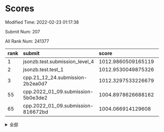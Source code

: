 # Scores

Modified Time: 2022-02-23 01:17:38

Submit Num: 207

All Rank Num: 241377

| rank |               submit               |       score        |       sigma        | pk_num |
| :--- | :--------------------------------- | :----------------- | :----------------- | :----- |
| 1    | jsonzb.test.submission_level_4     | 1012.9860509165119 | 0.7798118931595761 | 4664   |
| 2    | jsonzb.test.test_1                 | 1012.9530049875326 | 0.7875843045955673 | 4660   |
| 3    | cpp.21_12_24.submission-2b2ea0d7   | 1012.3297533226679 | 0.7776236195259271 | 4662   |
| 55   | cpp.2022_01_09.submission-5b0e3de2 | 1004.8978626688162 | 0.7230124501008743 | 4661   |
| 65   | cpp.2022_01_09.submission-816672bd | 1004.066914129608  | 0.710719349768678  | 4663   |


<details>
<summary>全部</summary>

| rank |                 submit                 |       score        |       sigma        | pk_num |
| :--- | :------------------------------------- | :----------------- | :----------------- | :----- |
| 1    | jsonzb.test.submission_level_4         | 1012.9860509165119 | 0.7798118931595761 | 4664   |
| 2    | jsonzb.test.test_1                     | 1012.9530049875326 | 0.7875843045955673 | 4660   |
| 3    | cpp.21_12_24.submission-2b2ea0d7       | 1012.3297533226679 | 0.7776236195259271 | 4662   |
| 4    | gobigger.level_3.submission_level_3_3  | 1011.4430172028409 | 0.7872153887103069 | 4669   |
| 5    | gobigger.level_3.submission_level_3_16 | 1011.3494045353881 | 0.7732627232979016 | 4659   |
| 6    | gobigger.level_3.submission_level_3_45 | 1011.0938068970077 | 0.7863260527274302 | 4656   |
| 7    | gobigger.level_3.submission_level_3_20 | 1011.0589124874192 | 0.7661770566848531 | 4661   |
| 8    | gobigger.level_3.submission_level_3_24 | 1011.055213660693  | 0.7581001702823328 | 4671   |
| 9    | gobigger.level_3.submission_level_3_11 | 1011.0208709984694 | 0.758166398753985  | 4663   |
| 10   | gobigger.level_3.submission_level_3_34 | 1011.0144038893926 | 0.7871177984583331 | 4661   |
| 11   | gobigger.level_3.submission_level_3_37 | 1010.8784404430801 | 0.7766532877628278 | 4667   |
| 12   | gobigger.level_3.submission_level_3_32 | 1010.6362454881821 | 0.7506437823376259 | 4664   |
| 13   | gobigger.level_3.submission_level_3_35 | 1010.6126413112589 | 0.7454033382701628 | 4669   |
| 14   | gobigger.level_3.submission_level_3_25 | 1010.419495651849  | 0.748232140169511  | 4664   |
| 15   | gobigger.level_3.submission_level_3_48 | 1010.3548584906025 | 0.7643667578851461 | 4663   |
| 16   | gobigger.level_3.submission_level_3_40 | 1010.2806983307817 | 0.7563051855744753 | 4669   |
| 17   | gobigger.level_3.submission_level_3_30 | 1010.2133327152599 | 0.7632369629175204 | 4661   |
| 18   | gobigger.level_3.submission_level_3_26 | 1010.1753017178305 | 0.7599562622005546 | 4666   |
| 19   | gobigger.level_3.submission_level_3_42 | 1010.15432795599   | 0.7617326997886842 | 4667   |
| 20   | gobigger.level_3.submission_level_3_6  | 1010.095208268085  | 0.7579501110523766 | 4663   |
| 21   | gobigger.level_3.submission_level_3_14 | 1010.0897975787293 | 0.7586535920489221 | 4664   |
| 22   | gobigger.level_3.submission_level_3_27 | 1010.0626980549443 | 0.7578468990927238 | 4664   |
| 23   | gobigger.level_3.submission_level_3_47 | 1010.0377767707373 | 0.7711315293384731 | 4668   |
| 24   | gobigger.level_3.submission_level_3_21 | 1009.9544184635645 | 0.7477753191067869 | 4666   |
| 25   | gobigger.level_3.submission_level_3_22 | 1009.9343397596173 | 0.7537019018011054 | 4667   |
| 26   | gobigger.level_3.submission_level_3_7  | 1009.8657248950107 | 0.7630320273691762 | 4663   |
| 27   | gobigger.level_3.submission_level_3_4  | 1009.8372311694171 | 0.7504835346523001 | 4668   |
| 28   | gobigger.level_3.submission_level_3_1  | 1009.817701920966  | 0.7524743469328333 | 4664   |
| 29   | gobigger.level_3.submission_level_3_36 | 1009.7698196154016 | 0.7607545997077761 | 4665   |
| 30   | gobigger.level_3.submission_level_3_31 | 1009.7517445216756 | 0.7534956765679071 | 4664   |
| 31   | gobigger.level_3.submission_level_3_13 | 1009.6799664185837 | 0.7374242574691579 | 4663   |
| 32   | gobigger.level_3.submission_level_3_19 | 1009.6315780551984 | 0.7638247808874532 | 4663   |
| 33   | gobigger.level_3.submission_level_3_49 | 1009.579238969431  | 0.7431531057679067 | 4659   |
| 34   | gobigger.level_3.submission_level_3_17 | 1009.5629294769384 | 0.7844460804823061 | 4659   |
| 35   | gobigger.level_3.submission_level_3_44 | 1009.559991643559  | 0.7485770287699965 | 4666   |
| 36   | gobigger.level_3.submission_level_3_41 | 1009.5483456770006 | 0.750045801846602  | 4666   |
| 37   | gobigger.level_3.submission_level_3_43 | 1009.5476138450708 | 0.7764266564498712 | 4664   |
| 38   | gobigger.level_3.submission_level_3_18 | 1009.5111592604997 | 0.7538039223532511 | 4663   |
| 39   | gobigger.level_3.submission_level_3_5  | 1009.4986866316917 | 0.7303294982131071 | 4663   |
| 40   | gobigger.level_3.submission_level_3_46 | 1009.4972864007713 | 0.7392901880795462 | 4665   |
| 41   | gobigger.level_3.submission_level_3_23 | 1009.4881960995368 | 0.7684476474462143 | 4661   |
| 42   | gobigger.level_3.submission_level_3_9  | 1009.2728601387795 | 0.741489389899364  | 4665   |
| 43   | gobigger.level_3.submission_level_3_33 | 1009.2029870029205 | 0.734788798009116  | 4665   |
| 44   | gobigger.level_3.submission_level_3_2  | 1009.2019981174468 | 0.7545646145221512 | 4659   |
| 45   | gobigger.level_3.submission_level_3_38 | 1009.108729461103  | 0.7601992557583066 | 4662   |
| 46   | gobigger.level_3.submission_level_3_29 | 1008.8335910951658 | 0.7502394114081473 | 4667   |
| 47   | gobigger.level_3.submission_level_3_10 | 1008.7933321878991 | 0.7483277979314249 | 4670   |
| 48   | gobigger.level_3.submission_level_3_8  | 1008.6674015555542 | 0.7669890527330667 | 4665   |
| 49   | gobigger.level_3.submission_level_3_15 | 1008.6631171795292 | 0.753287280745788  | 4663   |
| 50   | gobigger.level_3.submission_level_3_28 | 1008.6145802622584 | 0.7516950114933445 | 4660   |
| 51   | gobigger.level_3.submission_level_3_0  | 1008.551405706489  | 0.7481700782262177 | 4664   |
| 52   | gobigger.level_3.submission_level_3_39 | 1008.2182646620495 | 0.738560833750361  | 4662   |
| 53   | gobigger.level_3.submission_level_3_12 | 1007.7186327130605 | 0.7576412399925854 | 4667   |
| 54   | gobigger.level_1.submission_level_1_27 | 1005.8147293947787 | 0.7317742627823453 | 4663   |
| 55   | cpp.2022_01_09.submission-5b0e3de2     | 1004.8978626688162 | 0.7230124501008743 | 4661   |
| 56   | gobigger.level_1.submission_level_1_32 | 1004.8078538044965 | 0.7286376672046577 | 4662   |
| 57   | gobigger.level_1.submission_level_1_48 | 1004.7442262953274 | 0.711843403597303  | 4669   |
| 58   | gobigger.level_1.submission_level_1_0  | 1004.5228763187379 | 0.7218501483463655 | 4672   |
| 59   | gobigger.level_1.submission_level_1_23 | 1004.4949920242061 | 0.7325726574712366 | 4661   |
| 60   | gobigger.level_1.submission_level_1_17 | 1004.4754610161406 | 0.7297990904748318 | 4663   |
| 61   | gobigger.level_1.submission_level_1_5  | 1004.3934862289756 | 0.7093937114127461 | 4662   |
| 62   | gobigger.level_1.submission_level_1_31 | 1004.3721733480929 | 0.7222793169288145 | 4660   |
| 63   | gobigger.level_1.submission_level_1_28 | 1004.2140992709211 | 0.7080168395261583 | 4668   |
| 64   | gobigger.level_1.submission_level_1_19 | 1004.1486160649039 | 0.716711307721035  | 4666   |
| 65   | cpp.2022_01_09.submission-816672bd     | 1004.066914129608  | 0.710719349768678  | 4663   |
| 66   | gobigger.level_1.submission_level_1_3  | 1004.0429236572404 | 0.716980335075867  | 4663   |
| 67   | gobigger.level_1.submission_level_1_2  | 1003.9663334136543 | 0.6986469860455651 | 4665   |
| 68   | gobigger.level_1.submission_level_1_49 | 1003.9238744947069 | 0.7162481224012678 | 4663   |
| 69   | gobigger.level_1.submission_level_1_46 | 1003.9023581330874 | 0.7252201890127972 | 4665   |
| 70   | gobigger.level_1.submission_level_1_41 | 1003.8441424721304 | 0.7051689026821745 | 4667   |
| 71   | gobigger.level_1.submission_level_1_33 | 1003.6980116870751 | 0.7022784518163411 | 4663   |
| 72   | gobigger.level_1.submission_level_1_13 | 1003.6441093504513 | 0.7107017170967536 | 4664   |
| 73   | gobigger.level_1.submission_level_1_15 | 1003.6410943481494 | 0.7058806675176185 | 4659   |
| 74   | gobigger.level_1.submission_level_1_30 | 1003.6063638596954 | 0.7208039662618541 | 4663   |
| 75   | gobigger.level_1.submission_level_1_20 | 1003.5295880777142 | 0.7116535174948038 | 4669   |
| 76   | gobigger.level_1.submission_level_1_43 | 1003.4306662550762 | 0.7171786935650757 | 4665   |
| 77   | gobigger.level_1.submission_level_1_7  | 1003.4296031401734 | 0.7216842325832087 | 4665   |
| 78   | gobigger.level_1.submission_level_1_14 | 1003.4294481683    | 0.7225014412096781 | 4662   |
| 79   | gobigger.level_1.submission_level_1_36 | 1003.412812693609  | 0.7133120610525967 | 4666   |
| 80   | gobigger.level_1.submission_level_1_9  | 1003.3900062882803 | 0.7197683653708928 | 4664   |
| 81   | gobigger.level_1.submission_level_1_6  | 1003.3664672960583 | 0.7247282366595866 | 4667   |
| 82   | gobigger.level_1.submission_level_1_25 | 1003.3173934882233 | 0.7198073340384648 | 4667   |
| 83   | gobigger.level_1.submission_level_1_1  | 1003.163161095585  | 0.7223932722065205 | 4669   |
| 84   | gobigger.level_1.submission_level_1_35 | 1003.1516328137214 | 0.7191217685192287 | 4661   |
| 85   | gobigger.level_1.submission_level_1_12 | 1003.141678722676  | 0.7150699002089587 | 4663   |
| 86   | gobigger.level_1.submission_level_1_4  | 1003.091495878071  | 0.7095070499207475 | 4665   |
| 87   | gobigger.level_1.submission_level_1_22 | 1003.0267514278503 | 0.7114326195629772 | 4662   |
| 88   | gobigger.level_1.submission_level_1_40 | 1003.009546849416  | 0.721205777466584  | 4666   |
| 89   | gobigger.level_1.submission_level_1_16 | 1002.9738785125138 | 0.7131494104858058 | 4665   |
| 90   | gobigger.level_1.submission_level_1_34 | 1002.9664049816636 | 0.7092880622274479 | 4669   |
| 91   | gobigger.level_1.submission_level_1_29 | 1002.9525689249928 | 0.7167472730660686 | 4668   |
| 92   | gobigger.level_1.submission_level_1_26 | 1002.8972597835653 | 0.7057979834453341 | 4663   |
| 93   | gobigger.level_1.submission_level_1_21 | 1002.8898409984022 | 0.7116637852858377 | 4662   |
| 94   | gobigger.level_1.submission_level_1_18 | 1002.8569430079441 | 0.7218289641373037 | 4664   |
| 95   | gobigger.level_1.submission_level_1_37 | 1002.7769078527434 | 0.7135451339019925 | 4662   |
| 96   | gobigger.level_1.submission_level_1_8  | 1002.7056430667275 | 0.7232256735074659 | 4661   |
| 97   | gobigger.level_1.submission_level_1_38 | 1002.6984154991819 | 0.715243046164193  | 4665   |
| 98   | gobigger.level_1.submission_level_1_11 | 1002.6880627632947 | 0.7107670720924834 | 4662   |
| 99   | gobigger.level_1.submission_level_1_42 | 1002.6569416585672 | 0.7168061424304574 | 4670   |
| 100  | gobigger.level_1.submission_level_1_24 | 1002.5588714887532 | 0.717330023949121  | 4667   |
| 101  | gobigger.level_1.submission_level_1_44 | 1002.3202419643368 | 0.7077404167257629 | 4665   |
| 102  | gobigger.level_1.submission_level_1_47 | 1002.179293080924  | 0.718083724382519  | 4660   |
| 103  | gobigger.level_1.submission_level_1_39 | 1002.0783246171865 | 0.709754668509462  | 4665   |
| 104  | gobigger.level_1.submission_level_1_10 | 1002.0532272562639 | 0.7121093773700474 | 4668   |
| 105  | gobigger.level_1.submission_level_1_45 | 1000.9954353742518 | 0.7246228421335018 | 4665   |
| 106  | gobigger.random.submission_random_18   | 998.2253491483431  | 0.7066556068924696 | 4664   |
| 107  | gobigger.random.submission_random_11   | 997.4240796957956  | 0.7063022653665673 | 4661   |
| 108  | gobigger.random.submission_random_42   | 997.1498137132182  | 0.7182524198349169 | 4663   |
| 109  | gobigger.random.submission_random_3    | 997.0029322323858  | 0.705182894032522  | 4658   |
| 110  | gobigger.random.submission_random_30   | 996.9847296213375  | 0.7074775155445637 | 4663   |
| 111  | gobigger.random.submission_random_2    | 996.8083698762201  | 0.715410031021231  | 4662   |
| 112  | gobigger.random.submission_random_38   | 996.5865689118133  | 0.6994895120387038 | 4657   |
| 113  | gobigger.random.submission_random_10   | 996.5580117601004  | 0.7066569144002565 | 4665   |
| 114  | gobigger.random.submission_random_22   | 996.5090262198512  | 0.7069734779073771 | 4665   |
| 115  | gobigger.random.submission_random_5    | 996.4829255295622  | 0.7206714730315547 | 4667   |
| 116  | gobigger.random.submission_random_36   | 996.3814528118453  | 0.705363065040873  | 4661   |
| 117  | gobigger.random.submission_random_44   | 996.3377337088375  | 0.6944141707270112 | 4667   |
| 118  | gobigger.random.submission_random_41   | 996.2756669973347  | 0.7125630510354533 | 4664   |
| 119  | gobigger.random.submission_random_19   | 996.2754521666508  | 0.7130512157436228 | 4660   |
| 120  | gobigger.random.submission_random_32   | 996.172192113825   | 0.7014746377602195 | 4662   |
| 121  | gobigger.random.submission_random_17   | 996.1527618511908  | 0.7069814617299859 | 4667   |
| 122  | gobigger.random.submission_random_8    | 996.1483445519464  | 0.7182673567509418 | 4659   |
| 123  | gobigger.random.submission_random_37   | 996.1331649883335  | 0.7067305937442655 | 4665   |
| 124  | gobigger.random.submission_random_12   | 996.1276362332011  | 0.7168060294251071 | 4667   |
| 125  | gobigger.random.submission_random_27   | 996.0800669854657  | 0.7206998299978995 | 4666   |
| 126  | gobigger.random.submission_random_43   | 996.0528234368965  | 0.710647107219469  | 4661   |
| 127  | gobigger.random.submission_random_4    | 996.0160444826961  | 0.7073259132700872 | 4662   |
| 128  | gobigger.random.submission_random_24   | 995.9922733313451  | 0.7375056871248399 | 4665   |
| 129  | gobigger.random.submission_random_23   | 995.9754208505703  | 0.711696772220538  | 4663   |
| 130  | gobigger.random.submission_random_9    | 995.9222951510191  | 0.7035959490804269 | 4667   |
| 131  | gobigger.random.submission_random_29   | 995.8735648417146  | 0.7057561333865293 | 4667   |
| 132  | gobigger.random.submission_random_48   | 995.8412613411691  | 0.7044200800173048 | 4671   |
| 133  | gobigger.random.submission_random_6    | 995.8141428530919  | 0.7102139164251586 | 4663   |
| 134  | gobigger.random.submission_random_39   | 995.8092492804581  | 0.7069485922594936 | 4663   |
| 135  | gobigger.random.submission_random_15   | 995.7107328071778  | 0.7122548688781305 | 4666   |
| 136  | gobigger.random.submission_random_45   | 995.5964569486556  | 0.7042170800549165 | 4661   |
| 137  | gobigger.random.submission_random_7    | 995.5437424137805  | 0.7185950338052939 | 4661   |
| 138  | gobigger.random.submission_random_40   | 995.516472943148   | 0.7048853190777158 | 4667   |
| 139  | gobigger.random.submission_random_26   | 995.4904483979618  | 0.7190588482807518 | 4660   |
| 140  | gobigger.random.submission_random_21   | 995.4611120590787  | 0.7226785988692142 | 4662   |
| 141  | gobigger.random.submission_random_16   | 995.4529678333192  | 0.715977083441871  | 4668   |
| 142  | gobigger.random.submission_random_20   | 995.4457394969437  | 0.7332515530903025 | 4658   |
| 143  | gobigger.random.submission_random_47   | 995.4407475859894  | 0.7031308395246283 | 4666   |
| 144  | gobigger.random.submission_random_46   | 995.3163506755618  | 0.7056729215138471 | 4660   |
| 145  | gobigger.random.submission_random_1    | 995.2993351905594  | 0.7162189682279965 | 4664   |
| 146  | gobigger.random.submission_random_49   | 995.2753128221658  | 0.7093856329208669 | 4664   |
| 147  | gobigger.random.submission_random_35   | 995.2647991439605  | 0.6978335459121167 | 4667   |
| 148  | gobigger.random.submission_random_14   | 995.2447885706252  | 0.7089974887963216 | 4670   |
| 149  | gobigger.random.submission_random_0    | 995.2432634348093  | 0.7242094941816101 | 4666   |
| 150  | gobigger.random.submission_random_33   | 995.0226176269914  | 0.7036380427925135 | 4667   |
| 151  | gobigger.random.submission_random_31   | 995.0220737994368  | 0.7285985820595692 | 4664   |
| 152  | gobigger.random.submission_random_25   | 994.8268703753088  | 0.7083757160879571 | 4663   |
| 153  | gobigger.random.submission_random_34   | 994.6984533943547  | 0.7096881560761179 | 4663   |
| 154  | gobigger.random.submission_random_28   | 994.4473084254101  | 0.7257923438611684 | 4662   |
| 155  | gobigger.random.submission_random_13   | 994.2743904671003  | 0.7024471748015372 | 4666   |
| 156  | gobigger.level_2.submission_level_2_22 | 993.898942464783   | 0.7580518890359159 | 4666   |
| 157  | gobigger.level_2.submission_level_2_4  | 993.8561742350632  | 0.7245822279929635 | 4665   |
| 158  | gobigger.level_2.submission_level_2_43 | 993.6662781865167  | 0.7325667689149111 | 4665   |
| 159  | gobigger.level_2.submission_level_2_36 | 993.6211620565766  | 0.7280473708477989 | 4666   |
| 160  | gobigger.level_2.submission_level_2_1  | 993.5217756273195  | 0.7283055624039848 | 4662   |
| 161  | gobigger.level_2.submission_level_2_33 | 993.4331328485803  | 0.7366544643923578 | 4662   |
| 162  | gobigger.level_2.submission_level_2_21 | 993.4121490275367  | 0.7194019188559155 | 4665   |
| 163  | gobigger.level_2.submission_level_2_11 | 993.2805309384964  | 0.7280176863086067 | 4664   |
| 164  | gobigger.level_2.submission_level_2_20 | 993.2149920920984  | 0.7557488917160804 | 4669   |
| 165  | gobigger.level_2.submission_level_2_3  | 993.1538116801515  | 0.7364443836545924 | 4664   |
| 166  | gobigger.level_2.submission_level_2_23 | 992.7942871281446  | 0.7311980455840675 | 4665   |
| 167  | gobigger.level_2.submission_level_2_25 | 992.770015114351   | 0.7368976654261735 | 4668   |
| 168  | gobigger.level_2.submission_level_2_17 | 992.7634394692611  | 0.766207439990185  | 4659   |
| 169  | gobigger.level_2.submission_level_2_27 | 992.6687242565228  | 0.761128795883948  | 4667   |
| 170  | gobigger.level_2.submission_level_2_7  | 992.6275358829811  | 0.741182297315938  | 4666   |
| 171  | gobigger.level_2.submission_level_2_10 | 992.59925430787    | 0.7639189940287683 | 4664   |
| 172  | gobigger.level_2.submission_level_2_2  | 992.482651839713   | 0.7266989419419976 | 4665   |
| 173  | gobigger.level_2.submission_level_2_30 | 992.4649240323138  | 0.745234621487461  | 4669   |
| 174  | gobigger.level_2.submission_level_2_14 | 992.4461979290654  | 0.7426395787733848 | 4668   |
| 175  | gobigger.level_2.submission_level_2_5  | 992.3815893984289  | 0.7486412523839177 | 4668   |
| 176  | gobigger.level_2.submission_level_2_34 | 992.3738141715027  | 0.7407190572329193 | 4658   |
| 177  | gobigger.level_2.submission_level_2_46 | 992.3297249613004  | 0.7563805839050081 | 4665   |
| 178  | gobigger.level_2.submission_level_2_6  | 992.2905119892131  | 0.7440675596170091 | 4665   |
| 179  | gobigger.level_2.submission_level_2_0  | 992.2667099823631  | 0.7345114863109466 | 4662   |
| 180  | gobigger.level_2.submission_level_2_18 | 992.2148077581202  | 0.7473170381654233 | 4657   |
| 181  | gobigger.level_2.submission_level_2_42 | 992.1133168604723  | 0.7698162726435516 | 4666   |
| 182  | gobigger.level_2.submission_level_2_45 | 992.0540620969268  | 0.7452965362669934 | 4668   |
| 183  | gobigger.level_2.submission_level_2_16 | 992.0180735635045  | 0.7360011995016102 | 4664   |
| 184  | gobigger.level_2.submission_level_2_12 | 991.8453312526153  | 0.7564451457352166 | 4671   |
| 185  | gobigger.level_2.submission_level_2_24 | 991.8327350879624  | 0.7462788318250005 | 4664   |
| 186  | gobigger.level_2.submission_level_2_39 | 991.8153838451435  | 0.7487756587628338 | 4661   |
| 187  | gobigger.level_2.submission_level_2_28 | 991.7987700758321  | 0.7502991252578918 | 4669   |
| 188  | gobigger.level_2.submission_level_2_15 | 991.781431522928   | 0.7491796278782238 | 4671   |
| 189  | gobigger.level_2.submission_level_2_35 | 991.6802416709734  | 0.7554078012274263 | 4667   |
| 190  | gobigger.level_2.submission_level_2_29 | 991.6436517183361  | 0.750128071895566  | 4663   |
| 191  | gobigger.level_2.submission_level_2_48 | 991.6000367678969  | 0.7359779917421779 | 4669   |
| 192  | gobigger.level_2.submission_level_2_49 | 991.5996268460349  | 0.7384133672965073 | 4663   |
| 193  | gobigger.level_2.submission_level_2_41 | 991.5659103847544  | 0.741781294624911  | 4663   |
| 194  | gobigger.level_2.submission_level_2_31 | 991.5553135551083  | 0.7500381146558995 | 4666   |
| 195  | gobigger.level_2.submission_level_2_8  | 991.5477754259938  | 0.762821214584871  | 4665   |
| 196  | gobigger.level_2.submission_level_2_9  | 991.5453493348308  | 0.740543272931619  | 4660   |
| 197  | gobigger.level_2.submission_level_2_47 | 991.4473264947861  | 0.7512806207865049 | 4666   |
| 198  | gobigger.level_2.submission_level_2_32 | 991.3671249100918  | 0.7580479259990025 | 4662   |
| 199  | gobigger.level_2.submission_level_2_37 | 991.2129121807511  | 0.7434480430906423 | 4667   |
| 200  | gobigger.level_2.submission_level_2_13 | 991.129659544287   | 0.7548911604128541 | 4669   |
| 201  | gobigger.level_2.submission_level_2_19 | 991.1171849852601  | 0.7486840350612032 | 4663   |
| 202  | gobigger.level_2.submission_level_2_38 | 991.0405686453882  | 0.7581447392307582 | 4664   |
| 203  | gobigger.level_2.submission_level_2_26 | 990.966356599428   | 0.7697093248735212 | 4662   |
| 204  | gobigger.level_2.submission_level_2_40 | 990.6886585179494  | 0.7743580766196869 | 4666   |
| 205  | gobigger.level_2.submission_level_2_44 | 990.6472266361365  | 0.7474019398803115 | 4660   |
| 206  | gobigger.none.submission_none_0        | 978.4742168832009  | 1.2569861299134426 | 4666   |
| 207  | gobigger.none.submission_none_1        | 976.0637834421491  | 1.4402717640745568 | 4665   |

</details>